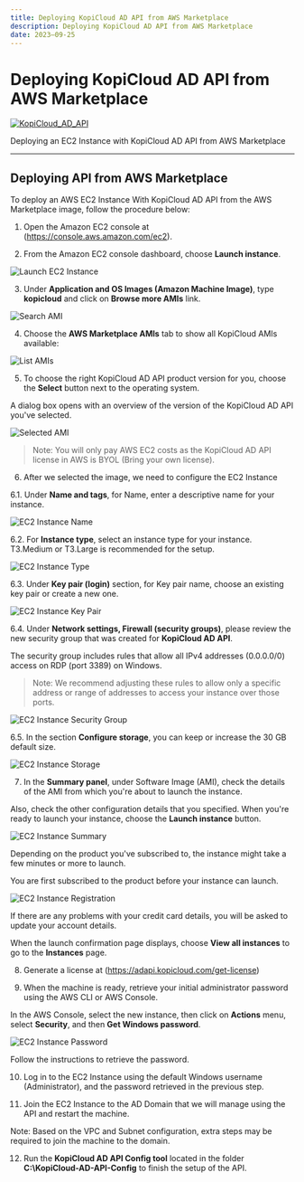 ```yaml
---
title: Deploying KopiCloud AD API from AWS Marketplace
description: Deploying KopiCloud AD API from AWS Marketplace
date: 2023–09-25
---
```


# Deploying KopiCloud AD API from AWS Marketplace
[![KopiCloud_AD_API](https://img.shields.io/badge/kopiCloud_ad-v1.0+-blueviolet.svg)](https://adapi.kopicloud.com)

Deploying an EC2 Instance with KopiCloud AD API from AWS Marketplace

----

## Deploying API from AWS Marketplace

To deploy an AWS EC2 Instance With KopiCloud AD API from the AWS Marketplace image, follow the procedure below:


1. Open the Amazon EC2 console at (https://console.aws.amazon.com/ec2).


2. From the Amazon EC2 console dashboard, choose **Launch instance**.

![Launch EC2 Instance](https://adapihelp.kopicloud.com/assets/marketplace/aws-marketplace-01.png) 


3. Under **Application and OS Images (Amazon Machine Image)**, type **kopicloud** and click on **Browse more AMIs** link.

![Search AMI](https://adapihelp.kopicloud.com/assets/marketplace/aws-marketplace-02.png) 


4. Choose the **AWS Marketplace AMIs** tab to show all KopiCloud AMIs available:

![List AMIs](https://adapihelp.kopicloud.com/assets/marketplace/aws-marketplace-03.png) 


5. To choose the right KopiCloud AD API product version for you, choose the **Select** button next to the operating system.

A dialog box opens with an overview of the version of the KopiCloud AD API you've selected.

![Selected AMI](https://adapihelp.kopicloud.com/assets/marketplace/aws-marketplace-04.png) 

> Note: You will only pay AWS EC2 costs as the KopiCloud AD API license in AWS is BYOL (Bring your own license).


6. After we selected the image, we need to configure the EC2 Instance

6.1. Under **Name and tags**, for Name, enter a descriptive name for your instance.

![EC2 Instance Name](https://adapihelp.kopicloud.com/assets/marketplace/aws-marketplace-05.png)

6.2. For **Instance type**, select an instance type for your instance. T3.Medium or T3.Large is recommended for the setup.

![EC2 Instance Type](https://adapihelp.kopicloud.com/assets/marketplace/aws-marketplace-06.png)

6.3. Under **Key pair (login)** section, for Key pair name, choose an existing key pair or create a new one.

![EC2 Instance Key Pair](https://adapihelp.kopicloud.com/assets/marketplace/aws-marketplace-07.png)

6.4. Under **Network settings, Firewall (security groups)**, please review the new security group that was created for **KopiCloud AD API**.

The security group includes rules that allow all IPv4 addresses (0.0.0.0/0) access on RDP (port 3389) on Windows.

> Note: We recommend adjusting these rules to allow only a specific address or range of addresses to access your instance over those ports.

![EC2 Instance Security Group](https://adapihelp.kopicloud.com/assets/marketplace/aws-marketplace-08.png)

6.5. In the section **Configure storage**, you can keep or increase the 30 GB default size.

![EC2 Instance Storage](https://adapihelp.kopicloud.com/assets/marketplace/aws-marketplace-09.png)


7. In the **Summary panel**, under Software Image (AMI), check the details of the AMI from which you're about to launch the instance.

Also, check the other configuration details that you specified. When you're ready to launch your instance, choose the **Launch instance** button.

![EC2 Instance Summary](https://adapihelp.kopicloud.com/assets/marketplace/aws-marketplace-10.png)

Depending on the product you've subscribed to, the instance might take a few minutes or more to launch.

You are first subscribed to the product before your instance can launch.

![EC2 Instance Registration](https://adapihelp.kopicloud.com/assets/marketplace/aws-marketplace-11.png)

If there are any problems with your credit card details, you will be asked to update your account details.

When the launch confirmation page displays, choose **View all instances** to go to the **Instances** page.


8. Generate a license at (https://adapi.kopicloud.com/get-license)


9. When the machine is ready, retrieve your initial administrator password using the AWS CLI or AWS Console.

In the AWS Console, select the new instance, then click on **Actions** menu, select **Security**, and then **Get Windows password**.

![EC2 Instance Password](https://adapihelp.kopicloud.com/assets/marketplace/aws-marketplace-12.png)

Follow the instructions to retrieve the password.


10. Log in to the EC2 Instance using the default Windows username (Administrator), and the password retrieved in the previous step.


11. Join the EC2 Instance to the AD Domain that we will manage using the API and restart the machine.

Note: Based on the VPC and Subnet configuration, extra steps may be required to join the machine to the domain.


12. Run the **KopiCloud AD API Config tool** located in the folder **C:\KopiCloud-AD-API-Config** to finish the setup of the API.
